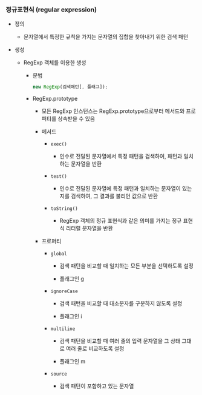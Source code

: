 ### 정규표현식 (regular expression)

- 정의
  
  - 문자열에서 특정한 규칙을 가지는 문자열의 집합을 찾아내기 위한 검색 패턴

- 생성
  
  - RegExp 객체를 이용한 생성
    
    - 문법
      
      ```javascript
      new RegExp(검색패턴[, 플래그]);
      ```
    
    - RegExp.prototype
      
      - 모든 RegExp 인스턴스는 RegExp.prototype으로부터 메서드와 프로퍼티를 상속받을 수 있음
      
      - 메서드
        
        - `exec()`
          
          - 인수로 전달된 문자열에서 특정 패턴을 검색하여, 패턴과 일치하는 문자열을 반환
        
        - `test()`
          
          - 인수로 전달된 문자열에 특정 패턴과 일치하는 문자열이 있는지를 검색하여, 그 결과를 불리언 값으로 반환
        
        - `toString()`
          
          - RegExp 객체의 정규 표현식과 같은 의미를 가지는 정규 표현식 리터럴 문자열을 반환
      
      - 프로퍼티
        
        - `global`
          
          - 검색 패턴을 비교할 때 일치하는 모든 부분을 선택하도록 설정
          
          - 플래그인 g
        
        - `ignoreCase`
          
          - 검색 패턴을 비교할 때 대소문자를 구분하지 않도록 설정
          
          - 플래그인 i
        
        - `multiline`
          
          - 검색 패턴을 비교할 때 여러 줄의 입력 문자열을 그 상태 그대로 여러 줄로 비교하도록 설정
          
          - 플래그인 m
        
        - `source`
          
          - 검색 패턴이 포함하고 있는 문자열